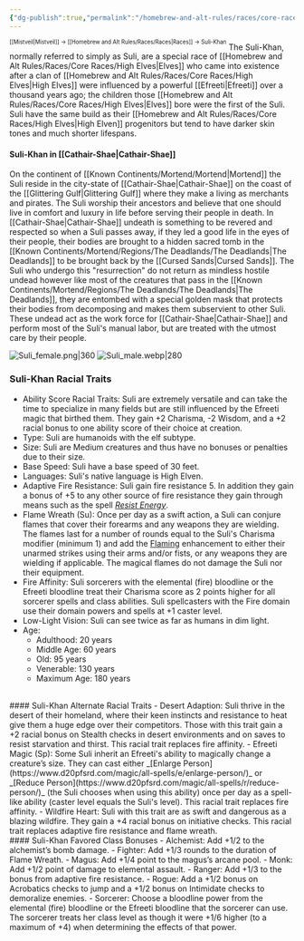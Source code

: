 ```yaml
---
{"dg-publish":true,"permalink":"/homebrew-and-alt-rules/races/core-races/suli-khan/"}
---
```


<sup><sup>[[Mistveil\|Mistveil]] → [[Homebrew and Alt Rules/Races/Races\|Races]] → Suli-Khan</sup></sup>
The Suli-Khan, normally referred to simply as Suli, are a special race of [[Homebrew and Alt Rules/Races/Core Races/High Elves\|Elves]] who came into existence after a clan of [[Homebrew and Alt Rules/Races/Core Races/High Elves\|High Elves]] were influenced by a powerful [[Efreeti\|Efreeti]] over a thousand years ago; the children those [[Homebrew and Alt Rules/Races/Core Races/High Elves\|Elves]] bore were the first of the Suli. Suli have the same build as their [[Homebrew and Alt Rules/Races/Core Races/High Elves\|High Elven]] progenitors but tend to have darker skin tones and much shorter lifespans.
#### Suli-Khan in [[Cathair-Shae\|Cathair-Shae]]
On the continent of [[Known Continents/Mortend/Mortend\|Mortend]] the Suli reside in the city-state of [[Cathair-Shae\|Cathair-Shae]] on the coast of the [[Glittering Gulf\|Glittering Gulf]] where they make a living as merchants and pirates. The Suli worship their ancestors and believe that one should live in comfort and luxury in life before serving their people in death. In [[Cathair-Shae\|Cathair-Shae]] undeath is something to be revered and respected so when a Suli passes away, if they led a good life in the eyes of their people, their bodies are brought to a hidden sacred tomb in the [[Known Continents/Mortend/Regions/The Deadlands/The Deadlands\|The Deadlands]] to be brought back by the [[Cursed Sands\|Cursed Sands]]. The Suli who undergo this "resurrection" do not return as mindless hostile undead however like most of the creatures that pass in the [[Known Continents/Mortend/Regions/The Deadlands/The Deadlands\|The Deadlands]], they are entombed with a special golden mask that protects their bodies from decomposing and makes them subservient to other Suli. These undead act as the work force for [[Cathair-Shae\|Cathair-Shae]] and perform most of the Suli's manual labor, but are treated with the utmost care by their people.

![Suli_female.png|360](/img/user/Attachments/Suli_female.png) ![Suli_male.webp|280](/img/user/Attachments/Suli_male.webp)

### Suli-Khan Racial Traits
- Ability Score Racial Traits: Suli are extremely versatile and can take the time to specialize in many fields but are still influenced by the Efreeti magic that birthed them. They gain +2 Charisma, -2 Wisdom, and a +2 racial bonus to one ability score of their choice at creation.
- Type: Suli are humanoids with the elf subtype.
- Size: Suli are Medium creatures and thus have no bonuses or penalties due to their size.
- Base Speed: Suli have a base speed of 30 feet.
- Languages: Suli's native language is High Elven.
- Adaptive Fire Resistance: Suli gain fire resistance 5. In addition they gain a bonus of +5 to any other source of fire resistance they gain through means such as the spell _[Resist Energy](https://www.d20pfsrd.com/magic/all-spells/r/resist-energy/)_.
- Flame Wreath (Su): Once per day as a swift action, a Suli can conjure flames that cover their forearms and any weapons they are wielding. The flames last for a number of rounds equal to the Suli's Charisma modifier (minimum 1) and add the [Flaming](https://www.d20pfsrd.com/magic-items/magic-weapons/magic-weapon-special-abilities/flaming/) enhancement to either their unarmed strikes using their arms and/or fists, or any weapons they are wielding if applicable. The magical flames do not damage the Suli nor their equipment.
- Fire Affinity: Suli sorcerers with the elemental (fire) bloodline or the Efreeti bloodline treat their Charisma score as 2 points higher for all sorcerer spells and class abilities. Suli spellcasters with the Fire domain use their domain powers and spells at +1 caster level.
- Low-Light Vision: Suli can see twice as far as humans in dim light.
- Age:
    - Adulthood: 20 years
    - Middle Age: 60 years
    - Old: 95 years
    - Venerable: 130 years
    - Maximum Age: 180 years
<br>
#### Suli-Khan Alternate Racial Traits
- Desert Adaption: Suli thrive in the desert of their homeland, where their keen instincts and resistance to heat give them a huge edge over their competitors. Those with this trait gain a +2 racial bonus on Stealth checks in desert environments and on saves to resist starvation and thirst. This racial trait replaces fire affinity.
- Efreeti Magic (Sp): Some Suli inherit an Efreeti's ability to magically change a creature’s size. They can cast either _[Enlarge Person](https://www.d20pfsrd.com/magic/all-spells/e/enlarge-person/)_ or _[Reduce Person](https://www.d20pfsrd.com/magic/all-spells/r/reduce-person/)_ (the Suli chooses when using this ability) once per day as a spell-like ability (caster level equals the Suli's level). This racial trait replaces fire affinity.
- Wildfire Heart: Suli with this trait are as swift and dangerous as a blazing wildfire. They gain a +4 racial bonus on initiative checks. This racial trait replaces adaptive fire resistance and flame wreath.
<br>
#### Suli-Khan Favored Class Bonuses
- Alchemist: Add +1/2 to the alchemist’s bomb damage.
- Fighter: Add +1/3 rounds to the duration of Flame Wreath.
- Magus: Add +1/4 point to the magus’s arcane pool.
- Monk: Add +1/2 point of damage to elemental assault.
- Ranger: Add +1/3 to the bonus from adaptive fire resistance.
- Rogue: Add a +1/2 bonus on Acrobatics checks to jump and a +1/2 bonus on Intimidate checks to demoralize enemies.
- Sorcerer: Choose a bloodline power from the elemental (fire) bloodline or the Efreeti bloodline that the sorcerer can use. The sorcerer treats her class level as though it were +1/6 higher (to a maximum of +4) when determining the effects of that power.